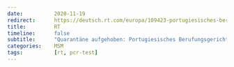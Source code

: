 ```yaml
---
date:          2020-11-19
redirect:      https://deutsch.rt.com/europa/109423-portugiesisches-berufungsgericht-haelt-pcr-tests-fuer-nicht-aussagekraeftig/
title:         RT
timeline:      false
subtitle:      "Quarantäne aufgehoben: Portugiesisches Berufungsgericht hält PCR-Tests für nicht aussagekräftig"
categories:    MSM
tags:          [rt, pcr-test]
---
```

